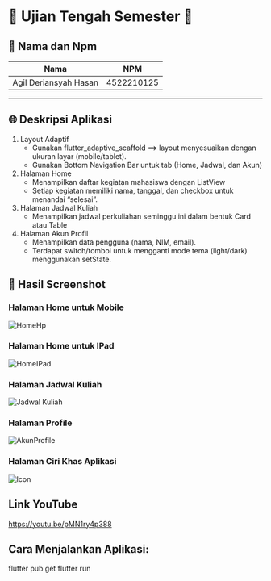 # 🌟 Ujian Tengah Semester 🌟

## 👥 Nama dan Npm
| Nama                  | NPM        |
|-----------------------|------------|
| Agil Deriansyah Hasan | 4522210125 |

---

## 🌐 Deskripsi Aplikasi

1. Layout Adaptif
    - Gunakan flutter_adaptive_scaffold ==> layout menyesuaikan dengan ukuran layar (mobile/tablet).
    - Gunakan Bottom Navigation Bar untuk tab (Home, Jadwal, dan Akun)
2. Halaman Home
    - Menampilkan daftar kegiatan mahasiswa dengan ListView
    - Setiap kegiatan memiliki nama, tanggal, dan checkbox untuk menandai “selesai”.
3. Halaman Jadwal Kuliah
    - Menampilkan jadwal perkuliahan seminggu ini dalam bentuk Card atau Table
4. Halaman Akun Profil
    - Menampilkan data pengguna (nama, NIM, email).
    - Terdapat switch/tombol untuk mengganti mode tema (light/dark) menggunakan setState.

## 📸 Hasil Screenshot

### Halaman Home untuk Mobile
![HomeHp](screenshot/HomeHP.png)

### Halaman Home untuk IPad
![HomeIPad](screenshot/HomeIPad.png)

### Halaman Jadwal Kuliah
![Jadwal Kuliah](screenshot/Jadwal.png)

### Halaman Profile
![AkunProfile](screenshot/Profile.png)

### Halaman Ciri Khas Aplikasi
![Icon](screenshot/Icon.png)


## Link YouTube 

https://youtu.be/pMN1ry4p388

## Cara Menjalankan Aplikasi:

flutter pub get flutter run
